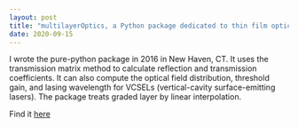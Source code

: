 ```yaml
---
layout: post
title: "multilayerOptics, a Python package dedicated to thin film optics"
date: 2020-09-15
---
```


I wrote the pure-python package in 2016 in New Haven, CT.
It uses the transmission matrix method to calculate reflection and transmission coefficients. 
It can also compute the optical field distribution, threshold gain, and lasing wavelength for VCSELs (vertical-cavity surface-emitting lasers).
The package treats graded layer by linear interpolation.

Find it [here](http://github.com/kanglinxiong/multilayerOptics)
